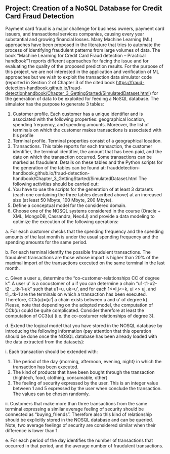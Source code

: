 ## Project: Creation of a NoSQL Database for Credit Card Fraud Detection
Payment card fraud is a major challenge for business owners, payment card issuers, and transactional
services companies, causing every year substantial and growing financial losses.
Many Machine Learning (ML) approaches have been proposed in the literature that tries to automate
the process of identifying fraudulent patterns from large volumes of data. The book “Machine
Learning for Credit Card Fraud detection – Practical handbook”1 reports different approaches for
facing the issue and for evaluating the quality of the proposed prediction results.
For the purpose of this project, we are not interested in the application and verification of ML
approaches but we wish to exploit the transaction data simulator code (reported in Section 2 of
Chapter 3 of the cited book https://fraud-detection-handbook.github.io/fraud-detectionhandbook/Chapter_3_GettingStarted/SimulatedDataset.html) for the generation of data to be
exploited for feeding a NoSQL database.
The simulator has the purpose to generate 3 tables:
1. Customer profile. Each customer has a unique identifier and is associated with the following
properties: geographical location, spending frequency, and spending amounts. Moreover, the
list of terminals on which the customer makes transactions is associated with his profile
3. Terminal profile. Terminal properties consist of a geographical location.
4. Transactions. This table reports for each transaction, the customer identifier, the terminal
identifier, the amount that has been paid, and the date on which the transaction occurred.
Some transactions can be marked as fraudulent.
Details on these tables and the Python scripts for the generation of the tables can be found at: frauddetection-handbook.github.io/fraud-detection-handbook/Chapter_3_GettingStarted/SimulatedDataset.html
The following activities should be carried out:
1. You have to use the scripts for the generation of at least 3 datasets (each one containing the three
tables described above) at an increased size (at least 50 Mbyte, 100 Mbyte, 200 Mbyte).
2. Define a conceptual model for the considered domain.
3. Choose one of the NOSQL systems considered in the course (Oracle + XML, MongoDB, Cassandra,
Neo4J) and provide a data modeling to optimize the execution of the following operations:

  a. For each customer checks that the spending frequency and the spending amounts of the last
  month is under the usual spending frequency and the spending amounts for the same
  period.

  b. For each terminal identify the possible fraudulent transactions. The fraudulent transactions
  are those whose import is higher than 20% of the maximal import of the transactions
  executed on the same terminal in the last month.

  c. Given a user u, determine the “co-customer-relationships CC of degree k”. A user u’ is a cocustomer of u if you can determine a chain “u1-t1-u2-t2-…tk-1-uk“ such that u1=u, uk=u’, and for
  each 1<=I,j<=k, ui <> uj, and t1,..tk-1 are the terminals on which a transaction has been
  executed. Therefore, CCk(u)={u’| a chain exists between u and u’ of degree k}. Please, note
  that depending on the adopted model, the computation of CCk(u) could be quite
  complicated. Consider therefore at least the computation of CC3(u) (i.e. the co-costumer
  relationships of degree 3).

  d. Extend the logical model that you have stored in the NOSQL database by introducing the
  following information (pay attention that this operation should be done once the NOSQL
  database has been already loaded with the data extracted from the datasets):
  
  i. Each transaction should be extended with:
  1. The period of the day {morning, afternoon, evening, night} in which the
  transaction has been executed.
  2. The kind of products that have been bought through the transaction {hightech, food, clothing, consumable, other}
  3. The feeling of security expressed by the user. This is an integer value
  between 1 and 5 expressed by the user when conclude the transaction.
  The values can be chosen randomly.

  ii. Customers that make more than three transactions from the same terminal
  expressing a similar average feeling of security should be connected as
  “buying_friends”. Therefore also this kind of relationship should be explicitly stored
  in the NOSQL database and can be queried. Note, two average feelings of security
  are considered similar when their difference is lower than 1.
    
  e. For each period of the day identifies the number of transactions that occurred in that period,
  and the average number of fraudulent transactions.
